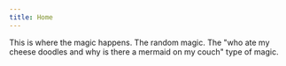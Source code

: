 ```yaml
---
title: Home
---
```


This is where the magic happens. The random magic. The "who ate my cheese doodles and why is there a mermaid on my couch" type of magic.

